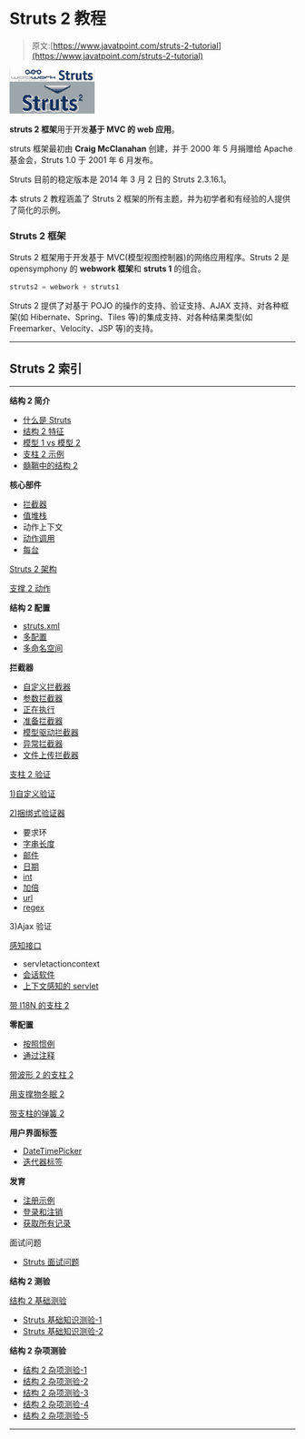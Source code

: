 # Struts 2 教程

> 原文:[https://www.javatpoint.com/struts-2-tutorial](https://www.javatpoint.com/struts-2-tutorial)

![struts 2 framework](img/5511d4e693c9af4a65ea65d2d3319748.png)

**struts 2 框架**用于开发**基于 MVC 的 web 应用**。

struts 框架最初由 **Craig McClanahan** 创建，并于 2000 年 5 月捐赠给 Apache 基金会，Struts 1.0 于 2001 年 6 月发布。

Struts 目前的稳定版本是 2014 年 3 月 2 日的 Struts 2.3.16.1。

本 struts 2 教程涵盖了 Struts 2 框架的所有主题，并为初学者和有经验的人提供了简化的示例。

### Struts 2 框架

Struts 2 框架用于开发基于 MVC(模型视图控制器)的网络应用程序。Struts 2 是 opensymphony 的 **webwork 框架**和 **struts 1** 的组合。

```java
struts2 = webwork + struts1

```

Struts 2 提供了对基于 POJO 的操作的支持、验证支持、AJAX 支持、对各种框架(如 Hibernate、Spring、Tiles 等)的集成支持、对各种结果类型(如 Freemarker、Velocity、JSP 等)的支持。

* * *

## Struts 2 索引

* * *

**结构 2 简介**

*   [什么是 Struts](struts-2-tutorial)
*   [结构 2 特征](struts-2-features-tutorial)
*   [模型 1 vs 模型 2](model-1-and-model-2-mvc-architecture)
*   [支柱 2 示例](steps-to-create-struts-2-application-example)
*   [髓鞘中的结构 2](example-to-create-struts-2-application-in-myeclipse)

**核心部件**

*   [拦截器](struts-2-interceptors-tutorial)
*   [值堆栈](struts-2-ValueStack-tutorial)
*   动作上下文
*   [动作调用](struts-2-ActionInvocation-tutorial)
*   [每台](struts-2-OGNL-tutorial)

[Struts 2 架构](struts-2-architecture-and-flow)

[支撑 2 动作](struts-2-action)

**结构 2 配置**

*   [struts.xml](struts-2-configuration-file)
*   [多配置](struts-2-tutorial-multiple-configuration-file-example)
*   [多命名空间](struts-2-tutorial-multiple-namespace-example)

**拦截器**

*   [自定义拦截器](struts-2-custom-interceptor-example-tutorial)
*   [参数拦截器](struts-2-params-interceptor-example)
*   [正在执行](struts-2-execandwait-interceptor-example)
*   [准备拦截器](struts-2-prepare-interceptor-example)
*   [模型驱动拦截器](struts-2-modeldriven-interceptor-example)
*   [异常拦截器](struts-2-exception-handling-exception-interceptor)
*   [文件上传拦截器](struts-2-file-upload-example)

[支柱 2 验证](struts-2-validation-tutorial)

[1)自定义验证](struts-2-custom-validation-workflow-interceptor)

[2)捆绑式验证器](struts-2-validation-by-bundled-validators)

*   要求环
*   [字串长度](struts-2-string-length-validation-example)
*   [邮件](struts-2-email-validation-example)
*   [日期](struts-2-date-validation-example)
*   [int](struts-2-int-validation-example)
*   [加倍](struts-2-double-validation-example)
*   [url](struts-2-url-validation-example)
*   [regex](struts-2-regex-validation-example)

3)Ajax 验证

[感知接口](struts-2-aware-interfaces-tutorial)

*   servletactioncontext
*   [会话软件](struts-2-SessionAware-interface-example)
*   [上下文感知的 servlet](struts-2-ServletContextAware-interface-example)

[带 I18N 的支柱 2](struts-2-with-i18n-example-tutorial)

**零配置**

*   [按照惯例](struts-2-zero-configuration-by-convention-example-tutorial)
*   [通过注释](struts-2-annotations-example)

[带波形 2 的支柱 2](struts-2-tiles-framework-integration-tutorial-example)

[用支撑物冬眠 2](hibernate-and-struts-integration)

[带支柱的弹簧 2](spring-and-struts2-integration)

**用户界面标签**

*   [DateTimePicker](struts-2-datetimepicker-example)
*   [迭代器标签](struts-2-iterator-tag-example)

**发育**

*   [注册示例](struts-2-registration-form-example)
*   [登录和注销](struts-2-login-and-logout-example)
*   [获取所有记录](struts-2-fetching-all-records-of-a-table)

面试问题

*   [Struts 面试问题](struts-interview-questions)

**结构 2 测验**

[结构 2 基础测验](struts-quiz)

*   [Struts 基础知识测验-1](directload.jsp?val=191)
*   [Struts 基础知识测验-2](directload.jsp?val=192)

**结构 2 杂项测验**

*   [结构 2 杂项测验-1](directload.jsp?val=193)
*   [结构 2 杂项测验-2](directload.jsp?val=194)
*   [结构 2 杂项测验-3](directload.jsp?val=195)
*   [结构 2 杂项测验-4](directload.jsp?val=196)
*   [结构 2 杂项测验-5](directload.jsp?val=197)

* * *